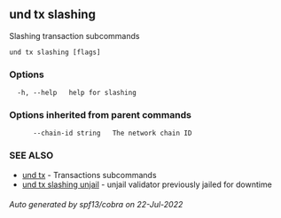 ## und tx slashing

Slashing transaction subcommands

```
und tx slashing [flags]
```

### Options

```
  -h, --help   help for slashing
```

### Options inherited from parent commands

```
      --chain-id string   The network chain ID
```

### SEE ALSO

* [und tx](und_tx.md)	 - Transactions subcommands
* [und tx slashing unjail](und_tx_slashing_unjail.md)	 - unjail validator previously jailed for downtime

###### Auto generated by spf13/cobra on 22-Jul-2022
